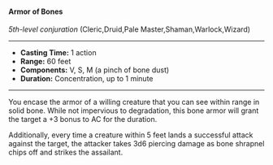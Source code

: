 #### Armor of Bones
*5th-level conjuration* (Cleric,Druid,Pale Master,Shaman,Warlock,Wizard)
___
- **Casting Time:** 1 action
- **Range:** 60 feet
- **Components:** V, S, M (a pinch of bone dust)
- **Duration:** Concentration, up to 1 minute
---
You encase the armor of a willing creature that you can see within range in solid bone. While not impervious to degradation, this bone armor will grant the target a +3 bonus to AC for the duration.

Additionally, every time a creature within 5 feet lands a successful attack against the target, the attacker takes 3d6 piercing damage as bone shrapnel chips off and strikes the assailant.
